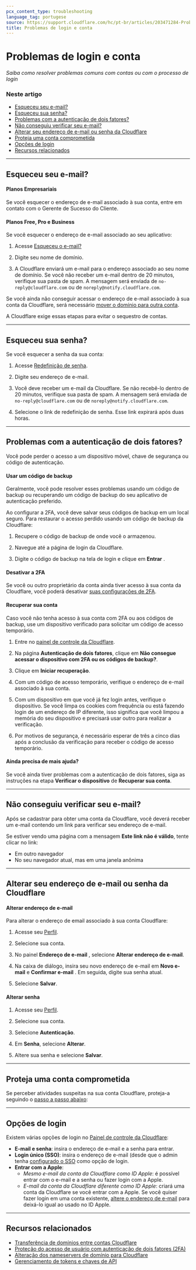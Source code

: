 ```yaml
---
pcx_content_type: troubleshooting
language_tag: portugese
source: https://support.cloudflare.com/hc/pt-br/articles/203471284-Problemas-de-login-e-conta
title: Problemas de login e conta
---
```


# Problemas de login e conta

_Saiba como resolver problemas comuns com contas ou com o processo de login_

### Neste artigo

-   [Esqueceu seu e-mail?](https://support.cloudflare.com/hc/pt-br/articles/203471284-Problemas-de-login-e-conta#12345681)
-   [Esqueceu sua senha?](https://support.cloudflare.com/hc/pt-br/articles/203471284-Problemas-de-login-e-conta#h_7DsK7U7GTWjirWEdSkpkAz)
-   [Problemas com a autenticação de dois fatores?](https://support.cloudflare.com/hc/pt-br/articles/203471284-Problemas-de-login-e-conta#12345683)
-   [Não conseguiu verificar seu e-mail?](https://support.cloudflare.com/hc/pt-br/articles/203471284-Problemas-de-login-e-conta#h_1l0KGygoBX9QYjNrhAcHjg)
-   [Alterar seu endereço de e-mail ou senha da Cloudflare](https://support.cloudflare.com/hc/pt-br/articles/203471284-Problemas-de-login-e-conta#12345679)
-   [Proteja uma conta comprometida](https://support.cloudflare.com/hc/pt-br/articles/203471284-Problemas-de-login-e-conta#16t62KGvSiWyCRlPXnxKg0)
-   [Opções de login](https://support.cloudflare.com/hc/pt-br/articles/203471284-Problemas-de-login-e-conta#h_6GmLi4bRtURHWYEKawRX0q)
-   [Recursos relacionados](https://support.cloudflare.com/hc/pt-br/articles/203471284-Problemas-de-login-e-conta#12345682)

___

## Esqueceu seu e-mail?

#### **Planos Empresariais**

Se você esquecer o endereço de e-mail associado à sua conta, entre em contato com o Gerente de Sucesso do Cliente.

#### **Planos Free, Pro e Business**

Se você esquecer o endereço de e-mail associado ao seu aplicativo:

1. Acesse [](http://dash.cloudflare.com/forgot-email)[Esqueceu o e-mail?](https://dash.cloudflare.com/forgot-email)

2. Digite seu nome de domínio.

3. A Cloudflare enviará um e-mail para o endereço associado ao seu nome de domínio. Se você não receber um e-mail dentro de 20 minutos, verifique sua pasta de spam. A mensagem será enviada de `no-reply@cloudflare.com` ou de `noreply@notify.cloudflare.com`.

Se você ainda não conseguir acessar o endereço de e-mail associado à sua conta da Cloudflare, será necessário [mover o domínio para outra conta](https://support.cloudflare.com/hc/articles/204615358).

A Cloudflare exige essas etapas para evitar o sequestro de contas.

___

## Esqueceu sua senha?

Se você esquecer a senha da sua conta:

1. Acesse [](http://dash.cloudflare.com/forgot-email)[Redefinição de senha](https://dash.cloudflare.com/password-reset).

2. Digite seu endereço de e-mail.

3. Você deve receber um e-mail da Cloudflare. Se não recebê-lo dentro de 20 minutos, verifique sua pasta de spam. A mensagem será enviada de `no-reply@cloudflare.com` ou de `noreply@notify.cloudflare.com`.

4. Selecione o link de redefinição de senha. Esse link expirará após duas horas.

___

## Problemas com a autenticação de dois fatores?

Você pode perder o acesso a um dispositivo móvel, chave de segurança ou código de autenticação.

#### **Usar um código de backup**

Geralmente, você pode resolver esses problemas usando um código de backup ou recuperando um código de backup do seu aplicativo de autenticação preferido.

Ao configurar a 2FA, você deve salvar seus códigos de backup em um local seguro. Para restaurar o acesso perdido usando um código de backup da Cloudflare:

1. Recupere o código de backup de onde você o armazenou.

2. Navegue até a página de login da Cloudflare.

3. Digite o código de backup na tela de login e clique em **Entrar** .

#### **Desativar a 2FA**

Se você ou outro proprietário da conta ainda tiver acesso à sua conta da Cloudflare, você poderá desativar [suas configurações de 2FA](https://dash.cloudflare.com/?to=/:account/members).

#### **Recuperar sua conta**

Caso você não tenha acesso à sua conta com 2FA ou aos códigos de backup, use um dispositivo verificado para solicitar um código de acesso temporário.

1. Entre no [painel de controle da Cloudflare](https://dash.cloudflare.com/login).

2. Na página **Autenticação de dois fatores**, clique em **Não consegue acessar o dispositivo com 2FA ou os códigos de backup?**.

3. Clique em **Iniciar recuperação**.

4. Com um código de acesso temporário, verifique o endereço de e-mail associado à sua conta.

5. Com um dispositivo em que você já fez login antes, verifique o dispositivo. Se você limpa os cookies com frequência ou está fazendo login de um endereço de IP diferente, isso significa que você limpou a memória do seu dispositivo e precisará usar outro para realizar a verificação.

6. Por motivos de segurança, é necessário esperar de três a cinco dias após a conclusão da verificação para receber o código de acesso temporário.

#### **Ainda precisa de mais ajuda?**

Se você ainda tiver problemas com a autenticação de dois fatores, siga as instruções na etapa **Verificar o dispositivo** de **Recuperar sua conta**.

___

## Não conseguiu verificar seu e-mail?

Após se cadastrar para obter uma conta da Cloudflare, você deverá receber um e-mail contendo um link para verificar seu endereço de e-mail.

Se estiver vendo uma página com a mensagem **Este link não é válido**, tente clicar no link:

-   Em outro navegador
-   No seu navegador atual, mas em uma janela anônima

___

## Alterar seu endereço de e-mail ou senha da Cloudflare

#### **Alterar endereço de e-mail**

Para alterar o endereço de email associado à sua conta Cloudflare:

1. Acesse seu [Perfil](https://dash.cloudflare.com/?to=/:account/profile).

2. Selecione sua conta.

3. No painel **Endereço de e-mail** , selecione **Alterar endereço de e-mail**.

5. Na caixa de diálogo, insira seu novo endereço de e-mail em **Novo e-mail** e **Confirmar e-mail** . Em seguida, digite sua senha atual.

5. Selecione **Salvar**.

#### **Alterar senha**

1. Acesse seu [Perfil](https://dash.cloudflare.com/?to=/:account/profile).

2. Selecione sua conta.

3. Selecione **Autenticação**.

4. Em **Senha**, selecione **Alterar**.

5. Altere sua senha e selecione **Salvar**.

___

## Proteja uma conta comprometida

Se perceber atividades suspeitas na sua conta Cloudflare, proteja-a seguindo o [passo a passo abaixo](/fundamentals/get-started/basic-tasks/account-security/securing-a-compromised-account/):

___

## Opções de login

Existem várias opções de login no [Painel de controle da Cloudflare](https://dash.cloudflare.com/login):

-   **E-mail e senha**: insira o endereço de e-mail e a senha para entrar.
-   **Login único (SSO)**: insira o endereço de e-mail (desde que o admin tenha [configurado o SSO](/cloudflare-one/applications/configure-apps/dash-sso-apps/) como opção de login.
-   **Entrar com a Apple**:
    -   _Mesmo e-mail da conta da Cloudflare como ID Apple_: é possível entrar com o e-mail e a senha ou fazer login com a Apple.
    -   _E-mail da conta da Cloudflare diferente como ID Apple_: criará uma conta da Cloudflare se você entrar com a Apple. Se você quiser fazer login em uma conta existente, [altere o endereço de e-mail](https://support.cloudflare.com/hc/pt-br/articles/203471284-Problemas-de-login-e-conta#12345679) para deixá-lo igual ao usado no ID Apple.

___

## Recursos relacionados

-   [Transferência de domínios entre contas Cloudflare](https://support.cloudflare.com/hc/articles/204615358)
-   [Proteção do acesso de usuário com autenticação de dois fatores (2FA)](https://support.cloudflare.com/hc/articles/200167906)
-   [Alteração dos nameservers de domínio para Cloudflare](https://support.cloudflare.com/hc/articles/205195708)
-   [Gerenciamento de tokens e chaves de API](https://support.cloudflare.com/hc/articles/200167836)
